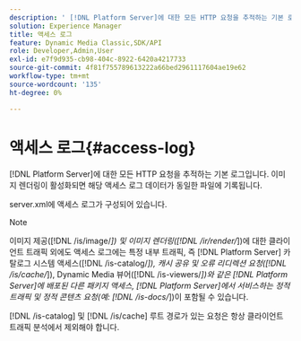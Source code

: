 ```yaml
---
description: ' [!DNL Platform Server]에 대한 모든 HTTP 요청을 추적하는 기본 로그입니다. 이미지 렌더링이 활성화되면 해당 액세스 로그 데이터가 동일한 파일에 기록됩니다.'
solution: Experience Manager
title: 액세스 로그
feature: Dynamic Media Classic,SDK/API
role: Developer,Admin,User
exl-id: e7f9d935-cb98-404c-8922-6420a4217733
source-git-commit: 4f81f755789613222a66bed2961117604ae19e62
workflow-type: tm+mt
source-wordcount: '135'
ht-degree: 0%

---
```


# 액세스 로그{#access-log}

[!DNL Platform Server]에 대한 모든 HTTP 요청을 추적하는 기본 로그입니다. 이미지 렌더링이 활성화되면 해당 액세스 로그 데이터가 동일한 파일에 기록됩니다.

server.xml에 액세스 로그가 구성되어 있습니다.

>[!NOTE]
>
>이미지 제공([!DNL /is/image/*]) 및 이미지 렌더링([!DNL /ir/render/*])에 대한 클라이언트 트래픽 외에도 액세스 로그에는 특정 내부 트래픽, 즉 [!DNL Platform Server] 카탈로그 시스템 액세스([!DNL /is-catalog/*]), 캐시 공유 및 오류 리디렉션 요청([!DNL /is/cache/*]), Dynamic Media 뷰어([!DNL /is-viewers/*])와 같은 [!DNL Platform Server]에 배포된 다른 패키지 액세스, [!DNL Platform Server]에서 서비스하는 정적 트래픽 및 정적 콘텐츠 요청(예: [!DNL /is-docs/*])이 포함될 수 있습니다.

[!DNL /is-catalog] 및 [!DNL /is/cache] 루트 경로가 있는 요청은 항상 클라이언트 트래픽 분석에서 제외해야 합니다.
